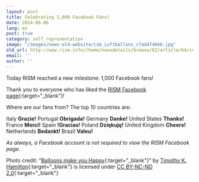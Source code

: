 ```yaml
---
layout: post
title: Celebrating 1,000 Facebook Fans!
date: 2014-06-06
lang: en
post: true
category: self_representation
image: "/images/news-old-website/csm_Luftballons_c7ad474b66.jpg"
old_url: http://www.rism.info//home/newsdetails/browse/62/article/64/celebrating-1000-facebook-fans.html
email: ''
author: ''
---
```


Today RISM reached a new milestone: 1,000 Facebook fans!

Thank you to everyone who has liked the [RISM Facebook page](https://www.facebook.com/RISM.info){:target="_blank"}!

Where are our fans from? The top 10 countries are:

Italy **Grazie!**
Portugal **Obrigada!**
Germany **Danke!**
United States **Thanks!**
France **Merci!**
Spain **!Gracias!**
Poland **Dziękuję!**
United Kingdom **Cheers!**
Netherlands **Bedankt!**
Brazil **Valeu!**


_As always, a Facebook account is not required to view the RISM Facebook page._

Photo credit: "[Balloons make you Happy](https://www.flickr.com/photos/bestrated1/247851287){:target="_blank"}" by [Timothy K. Hamilton](https://www.flickr.com/photos/bestrated1/){:target="_blank"} is licensed under [CC BY-NC-ND 2.0](https://creativecommons.org/licenses/by-nc-nd/2.0/deed.de){:target="_blank"}